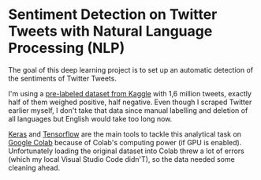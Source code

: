 # Sentiment Detection on Twitter Tweets with Natural Language Processing (NLP) 



The goal of this deep learning project is to set up an automatic detection of the sentiments of Twitter Tweets. 

I'm using a <a href = 'https://www.kaggle.com/kazanova/sentiment140?select=training.1600000.processed.noemoticon.csv'>pre-labeled dataset from Kaggle</a> with 1,6 million tweets, exactly half of them weighed positive, half negative. Even though I scraped Twitter earlier myself, I don't take that data since manual labelling and deletion of all languages but English would take too long now.

<a href = 'https://keras.io/'>Keras</a> and <a href= 'https://www.tensorflow.org/'>Tensorflow</a> are the main tools to tackle this analytical task on <a href = 'https://colab.research.google.com/'>Google Colab</a> because of Colab's computing power (if GPU is enabled). Unfortunately loading the original dataset into Colab threw a lot of errors (which my local Visual Studio Code didn'T), so the data needed some cleaning ahead.

